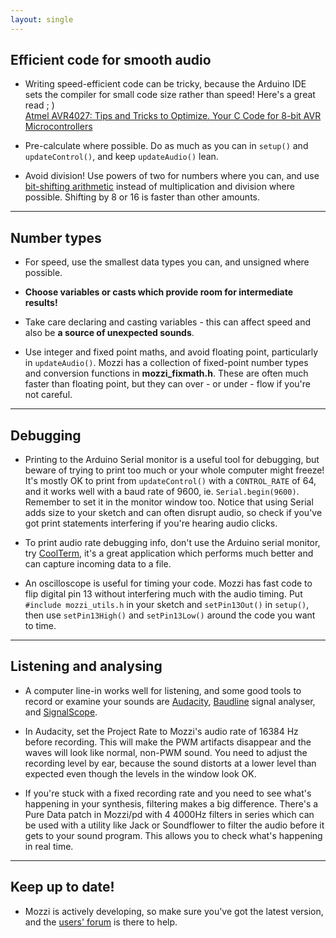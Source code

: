 ```yaml
---
layout: single
---
```


## Efficient code for smooth audio

* Writing speed-efficient code can be tricky, because the Arduino IDE sets
the compiler for small code size rather than speed!  Here's a great read ; )  
[Atmel AVR4027: Tips and Tricks to Optimize. Your C Code for 8-bit AVR Microcontrollers](https://ww1.microchip.com/downloads/en/AppNotes/doc8453.pdf)

* Pre-calculate where possible. Do as much as you can in `setup()` and
`updateControl()`, and keep `updateAudio()` lean.

* Avoid division! Use powers of two for numbers where you can, and use
[bit-shifting arithmetic](https://arduino.cc/en/Reference/Bitshift) instead of
multiplication and division where possible.
Shifting by 8 or 16 is faster than other amounts.

---

## Number types

* For speed, use the smallest data types you can, and unsigned where possible.

* **Choose variables or casts which provide room for intermediate results!**

* Take care declaring and casting variables - this can affect speed and also be **a source of unexpected sounds**.

* Use integer and fixed point maths, and avoid floating point, particularly in
`updateAudio()`. Mozzi has a collection of fixed-point number types and
conversion functions in __mozzi_fixmath.h__. These are often much faster than
floating point, but they can over - or under - flow if you're not careful.

---

## Debugging

* Printing to the Arduino Serial monitor is a useful tool for debugging, but
beware of trying to print too much or your whole computer might freeze! It's
mostly OK to print from `updateControl()` with a `CONTROL_RATE` of 64, and it
works well with a baud rate of 9600, ie. `Serial.begin(9600)`. Remember to
set it in the monitor window too. Notice that using Serial adds size to your
sketch and can often disrupt audio, so check if you've got print statements
interfering if you're hearing audio clicks.

* To print audio rate debugging info, don't use the Arduino serial monitor, try
[CoolTerm](https://freeware.the-meiers.org/), it's a great application which
performs much better and can capture incoming data to a file.

* An oscilloscope is useful for timing your code. Mozzi has fast code to flip
digital pin 13 without interfering much with the audio timing. Put `#include
mozzi_utils.h` in your sketch and `setPin13Out()` in `setup()`, then use
`setPin13High()` and `setPin13Low()` around the code you want to time.

---

## Listening and analysing

* A computer line-in works well for listening, and some good tools to record or
examine your sounds are [Audacity](https://www.audacityteam.org/download/),
[Baudline](https://www.baudline.com/) signal analyser, and
[SignalScope](https://www.faberacoustical.com/products/signalscope/).

* In Audacity, set the Project Rate to Mozzi's audio rate of 16384 Hz before
recording. This will make the PWM artifacts disappear and the waves will look
like normal, non-PWM sound. You need to adjust the recording level by ear,
because the sound distorts at a lower level than expected even though the levels
in the window look OK.

* If you're stuck with a fixed recording rate and you need to see what's
happening in your synthesis, filtering makes a big difference. There's a Pure
Data patch in Mozzi/pd with 4 4000Hz filters in series which can be used with a
utility like Jack or Soundflower to filter the audio before it gets to your
sound program. This allows you to check what's happening in real time.

---

## Keep up to date!
* Mozzi is actively developing, so make sure you've got the latest version,
and the [users' forum](https://groups.google.com/forum/#!forum/mozzi-users/) is there to help.
